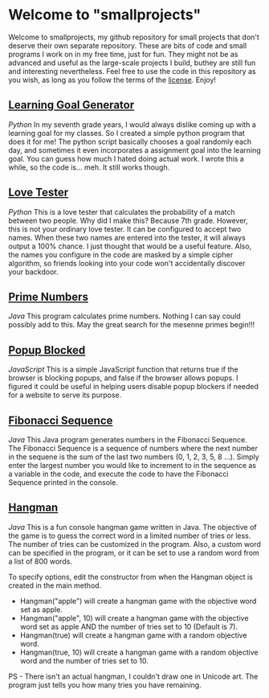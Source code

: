 # Welcome to "smallprojects"
Welcome to smallprojects, my github repository for small projects that don't deserve their own separate repository. These are bits of code and small programs I work on in my free time, just for fun. They might not be as advanced and useful as the large-scale projects I build, buthey are still fun and interesting nevertheless. Feel free to use the code in this repository as you wish, as long as you follow the terms of the [license](https://github.com/jaeheonshim/smallprojects/blob/master/LICENSE). Enjoy!

## [Learning Goal Generator](https://github.com/jaeheonshim/smallprojects/tree/master/Learning%20Goal%20Generator)
*Python*
In my seventh grade years, I would always dislike coming up with a learning goal for my classes. So I created a simple python program that does it for me! The python script basically chooses a goal randomly each day, and sometimes it even incorporates a assignment goal into the learning goal. You can guess how much I hated doing actual work. I wrote this a while, so the code is... meh. It still works though.

## [Love Tester](https://github.com/jaeheonshim/smallprojects/tree/master/Love%20Tester)
*Python*
This is a love tester that calculates the probability of a match between two people. Why did I make this? Because 7th grade. However, this is not your ordinary love tester. It can be configured to accept two names. When these two names are entered into the tester, it will always output a 100% chance. I just thought that would be a useful feature. Also, the names you configure in the code are masked by a simple cipher algorithm, so friends looking into your code won't accidentally discover your backdoor.

## [Prime Numbers](https://github.com/jaeheonshim/smallprojects/tree/master/Prime%20Numbers)
*Java*
This program calculates prime numbers. Nothing I can say could possibly add to this. May the great search for the mesenne primes begin!!!

## [Popup Blocked](https://github.com/jaeheonshim/smallprojects/tree/master/Popup%20Blocked)
*JavaScript*
This is a simple JavaScript function that returns true if the browser is blocking popups, and false if the browser allows popups. I figured it could be useful in helping users disable popup blockers if needed for a website to serve its purpose.

## [Fibonacci Sequence](https://github.com/jaeheonshim/smallprojects/tree/master/Fibonacci%20Sequence)
*Java*
This Java program generates numbers in the Fibonacci Sequence. The Fibonacci Sequence is a sequence of numbers where the next number in the sequene is the sum of the last two numbers (0, 1, 2, 3, 5, 8 ...). Simply enter the largest number you would like to increment to in the sequence as a variable in the code, and execute the code to have the Fibonacci Sequence printed in the console.

## [Hangman](https://github.com/jaeheonshim/smallprojects/tree/master/Hangman)
*Java*
This is a fun console hangman game written in Java. The objective of the game is to guess the correct word in a limited number of tries or less. The number of tries can be customized in the program. Also, a custom word can be specified in the program, or it can be set to use a random word from a list of 800 words.  
  
To specify options, edit the constructor from when the Hangman object is created in the main method.  
  
- Hangman("apple") will create a hangman game with the objective word set as apple.  
- Hangman("apple", 10) will create a hangman game with the objective word set as apple AND the number of tries set to 10 (Default is 7).  
- Hangman(true) will create a hangman game with a random objective word.  
- Hangman(true, 10) will create a hangman game with a random objective word and the number of tries set to 10.  

PS - There isn't an actual hangman, I couldn't draw one in Unicode art. The program just tells you how many tries you have remaining.
